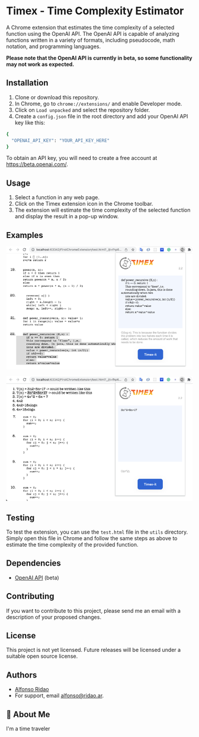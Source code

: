 # Timex - Time Complexity Estimator

A Chrome extension that estimates the time complexity of a selected function using the OpenAI API. The OpenAI API is capable of analyzing functions written in a variety of formats, including pseudocode, math notation, and programming languages.

**Please note that the OpenAI API is currently in beta, so some functionality may not work as expected.**

## Installation

1. Clone or download this repository.
2. In Chrome, go to `chrome://extensions/` and enable Developer mode.
3. Click on `Load unpacked` and select the repository folder.
4. Create a `config.json` file in the root directory and add your OpenAI API key like this:

```bash
{
  "OPENAI_API_KEY": "YOUR_API_KEY_HERE"
}

```

To obtain an API key, you will need to create a free account at https://beta.openai.com/.

## Usage

1. Select a function in any web page.
2. Click on the Timex extension icon in the Chrome toolbar.
3. The extension will estimate the time complexity of the selected function and display the result in a pop-up window.

## Examples

![Example 1](https://github.com/fonCki/TimeComplexityCalculator/blob/0ccb1a57d590091fbbaff50c2ba86e1287533063/utils/photo_1.png)

![Example 2](https://github.com/fonCki/TimeComplexityCalculator/blob/0ccb1a57d590091fbbaff50c2ba86e1287533063/utils/photo_2.png)

## Testing

To test the extension, you can use the `test.html` file in the `utils` directory. Simply open this file in Chrome and follow the same steps as above to estimate the time complexity of the provided function.

## Dependencies

- [OpenAI API](https://beta.openai.com/) (beta)

## Contributing

If you want to contribute to this project, please send me an email with a description of your proposed changes.


## License

This project is not yet licensed. Future releases will be licensed under a suitable open source license.

## Authors

- [Alfonso Ridao](https://alfonso.ridao.ar)
- For support, email alfonso@ridao.ar.


## 🚀 About Me
I'm a time traveler


